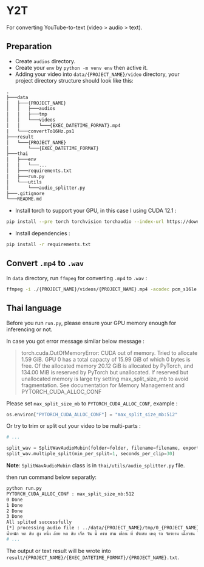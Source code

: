 # Y2T

For converting YouTube-to-text (video > audio > text).

## Preparation

- Create `audios` directory.
- Create your `env` by `python -m venv env` then active it.
- Adding your video into `data/{PROJECT_NAME}/video` directory, your project directory structure should look like this:

```txt
.
├───data
│   ├───{PROJECT_NAME}
│   │   ├───audios
│   │   ├───tmp
│   │   └───videos
│   │       └───{EXEC_DATETIME_FORMAT}.mp4
|   └───convertTo16Hz.ps1
├───result
│   └───{PROJECT_NAME}
│       └───{EXEC_DATETIME_FORMAT}
├───thai
│   ├───env
│   │   └───...
│   ├───requirements.txt
│   ├───run.py
│   └───utils
│       └───audio_splitter.py
├───.gitignore
└───README.md
```

- Install torch to support your GPU, in this case I using CUDA 12.1 :

```sh
pip install --pre torch torchvision torchaudio --index-url https://download.pytorch.org/whl/nightly/cu121
```

- Install dependencies :

```sh
pip install -r requirements.txt
```

## Convert `.mp4` to `.wav`

In `data` directory, run `ffmpeg` for converting `.mp4` to `.wav` :

```sh
ffmpeg -i ./{PROJECT_NAME}/videos/{PROJECT_NAME}.mp4 -acodec pcm_s16le -ac 1 -ar 16000 ./{PROJECT_NAME}/audios/{PROJECT_NAME}.wav
```

## Thai language

Before you run `run.py`, please ensure your GPU memory enough for inferencing or not.

In case you got error message similar below message :

> torch.cuda.OutOfMemoryError: CUDA out of memory. Tried to allocate 1.59 GiB. GPU 0 has a total capacty of 15.99 GiB of which 0 bytes is free. Of the allocated memory 20.12 GiB is allocated by PyTorch, and 134.00 MiB is reserved by PyTorch but unallocated. If reserved but unallocated memory is large try setting max_split_size_mb to avoid fragmentation.  See documentation for Memory Management and PYTORCH_CUDA_ALLOC_CONF

Please set `max_split_size_mb` to `PYTORCH_CUDA_ALLOC_CONF`, example :

```python
os.environ["PYTORCH_CUDA_ALLOC_CONF"] = "max_split_size_mb:512"
```

Or try to trim or split out your video to be multi-parts :

```python
# ...

split_wav = SplitWavAudioMubin(folder=folder, filename=filename, export_dir=export_dir)
split_wav.multiple_split(min_per_split=1, seconds_per_clip=30)
```

**Note**: `SplitWavAudioMubin` class is in `thai/utils/audio_splitter.py` file.

then run command below separatly:

```sh
python run.py
PYTORCH_CUDA_ALLOC_CONF : max_split_size_mb:512
0 Done
1 Done
2 Done
3 Done
All splited successfully
[*] processing audio file : ../data/{PROJECT_NAME}/tmp/0_{PROJECT_NAME}.wav...
น้ำหนัก หก สิบ สูง หนึ่ง ล้อย หก สิบ เจ็ด วัน นี้ ครบ สาม เดือน ที่ ประสบ เหตุ รถ จักรยาน เฉี่ยวชน ไหปะรา ข้าง ขวา หัก ซี่ โครง ด้าน หลัง หัก ใน ซีด ที่ สาม สี่ห้า ที่ม ปอด ตอน นี่ หาย เก้า สิบ ห้า เปิด เซ็น ละ ออก กำลัง กาย เตะ ตระก้อ วง ได้ แล้ว ตี สอก ด้าน หลัง ได้ ซิด อัป ได้ นิดหน่อย แต่ วิท พื้น ยัง ไม่ ได้
# ...
```

The output or text result will be wrote into `result/{PROJECT_NAME}/{EXEC_DATETIME_FORMAT}/{PROJECT_NAME}.txt`.
